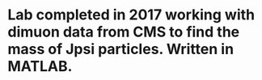 # Lab completed in 2017 working with dimuon data from CMS to find the mass of Jpsi particles. Written in MATLAB.
